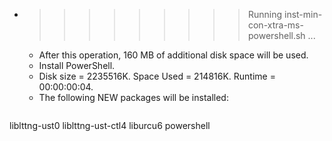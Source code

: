 * >>>>>>>>> Running inst-min-con-xtra-ms-powershell.sh ...
  * After this operation, 160 MB of additional disk space will be used.
  * Install PowerShell.
  * Disk size = 2235516K. Space Used = 214816K. Runtime = 00:00:00:04.
  * The following NEW packages will be installed:
  ```bash
liblttng-ust0 liblttng-ust-ctl4 liburcu6 powershell
  ```
